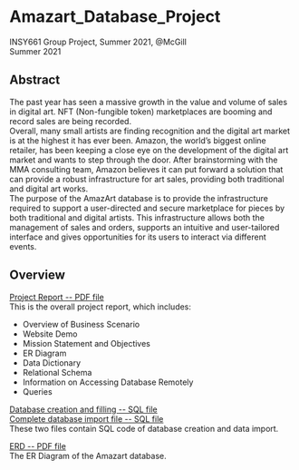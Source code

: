 # Amazart_Database_Project
INSY661 Group Project, Summer 2021, @McGill <br>
Summer 2021

## Abstract
The past year has seen a massive growth in the value and volume of sales in digital art. NFT (Non-fungible token) marketplaces are booming and record sales are being recorded. <br>
Overall, many small artists are finding recognition and the digital art market is at the highest it has ever been. Amazon, the world’s biggest online retailer, has been keeping a close eye on the development of the digital art market and wants to step through the door. After brainstorming with the MMA consulting team, Amazon believes it can put forward a solution that can provide a robust infrastructure for art sales, providing both traditional and digital art works. <br>
The purpose of the AmazArt database is to provide the infrastructure required to support a user-directed and secure marketplace for pieces by both traditional and digital artists. This infrastructure allows both the management of sales and orders, supports an intuitive and user-tailored interface and gives opportunities for its users to interact via different events.

## Overview
[Project Report -- PDF file](https://github.com/angelach99/Amazart_Database_Project/blob/main/Project_report.pdf) <br>
This is the overall project report, which includes: 
- Overview of Business Scenario
- Website Demo
- Mission Statement and Objectives
- ER Diagram
- Data Dictionary
- Relational Schema
- Information on Accessing Database Remotely
- Queries

[Database creation and filling -- SQL file](https://github.com/angelach99/Amazart_Database_Project/blob/main/Amazart_Create_and_Populate.sql) <br>
[Complete database import file -- SQL file](https://github.com/angelach99/Amazart_Database_Project/blob/main/Group15_Complete_Database_Import_File.sql) <br>
These two files contain SQL code of database creation and data import.

[ERD -- PDF file](https://github.com/angelach99/Amazart_Database_Project/blob/main/ERD_ArtistMarketplace.pdf) <br>
The ER Diagram of the Amazart database.
